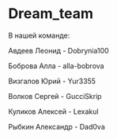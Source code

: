 # Dream_team

В нашей команде:

Авдеев Леонид - Dobrynia100

Боброва Алла - alla-bobrova

Визгалов Юрий - Yur3355

Волков Сергей - GucciSkrip

Куликов Алексей - Lexakul

Рыбкин Александр -  Dad0va

